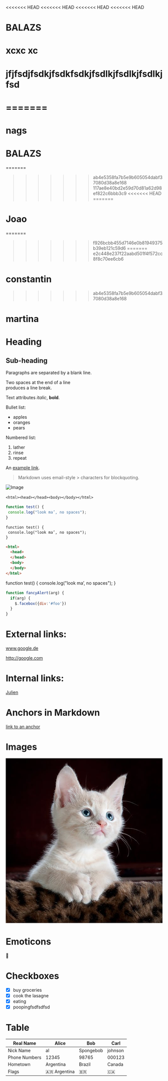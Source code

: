 <<<<<<< HEAD
<<<<<<< HEAD
<<<<<<< HEAD
<<<<<<< HEAD
# BALAZS 
xcxc xc
=======
# jfjfsdjfsdkjfsdkfsdkjfsdlkjfsdlkjfsdlkjfsd

=======
=======
# nags
# BALAZS 
=======
>>>>>>> ab4e5358fa7b5e9b605054dabf37080d38a8e168
>>>>>>> 117ae8e40bd2e59d70d81a62d98ef822c6bbb3c9
<<<<<<< HEAD
=======
# Joao 
=======
>>>>>>> f926bcbb455d7146e0b81949375b39eb121c59d6
=======
>>>>>>> e2c448e237f22aabd501f4f572cc8f8c70ee6cb6

# constantin

>>>>>>> ab4e5358fa7b5e9b605054dabf37080d38a8e168
# martina
# Heading

## Sub-heading

Paragraphs are separated
by a blank line.

Two spaces at the end of a line  
produces a line break.

Text attributes _italic_, 
**bold**.

Bullet list:

  * apples
  * oranges
  * pears

Numbered list:

  1. lather
  2. rinse
  3. repeat

An [example link](http://example.com).

> Markdown uses email-style > characters for blockquoting.

![Image](https://images.pexels.com/photos/45201/kitty-cat-kitten-pet-45201.jpeg?auto=compress&cs=tinysrgb&dpr=1&w=500 "icon")

```<html><head></head><body></body></html>```

```javascript
function test() {
 console.log("look ma’, no spaces");
}
```

```
function test() {
 console.log("look ma’, no spaces");
}
```

```html
<html>
  <head>
  </head>
  <body>
  </body>
</html>
```

function test() {
 console.log("look ma’, no spaces");
}


```javascript
function fancyAlert(arg) {
  if(arg) {
    $.facebox({div:'#foo'})
  }
}
```
# External links:

www.google.de

<http://google.com>

# Internal links:

[Julien](../../../julien)

# Anchors in Markdown

[link to an anchor](#anchors-in-markdown)

# Images

![Image](images/hello-kitty.jpeg "hello kitty")

# Emoticons

:rainbow:

# Checkboxes 

- [x] buy groceries
- [X] cook the lasagne
- [X] eating
- [X] poopingfsdfsdfsd

# Table 

| Real Name | Alice | Bob | Carl 
| - | - | - | - 
| Nick Name | al | Spongebob | johnson 
| Phone Numbers | 12345 | 98765 | 000123 
| Hometown | Argentina | Brazil | Canada 
| Flags | :argentina: Argentina | :brazil: | :canada:
